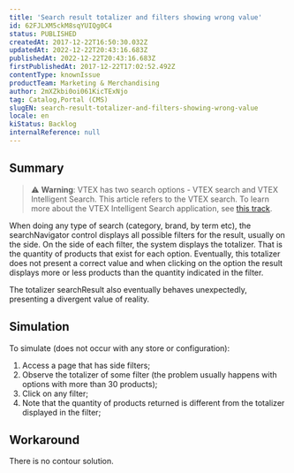 ```yaml
---
title: 'Search result totalizer and filters showing wrong value'
id: 62FJLXM5ckM8sqYUIQg0C4
status: PUBLISHED
createdAt: 2017-12-22T16:50:30.032Z
updatedAt: 2022-12-22T20:43:16.683Z
publishedAt: 2022-12-22T20:43:16.683Z
firstPublishedAt: 2017-12-22T17:02:52.492Z
contentType: knownIssue
productTeam: Marketing & Merchandising
author: 2mXZkbi0oi061KicTExNjo
tag: Catalog,Portal (CMS)
slugEN: search-result-totalizer-and-filters-showing-wrong-value
locale: en
kiStatus: Backlog
internalReference: null
---
```


## Summary

>⚠️ **Warning**: VTEX has two search options - VTEX search and VTEX Intelligent Search. This article refers to the VTEX search. To learn more about the VTEX Intelligent Search application, see <a href = "https://help.vtex.com/tracks/vtex-intelligent-search--19wrbB7nEQcmwzDPl1l4Cb">this track</a>.

When doing any type of search (category, brand, by term etc), the searchNavigator control displays all possible filters for the result, usually on the side. On the side of each filter, the system displays the totalizer. That is the quantity of products that exist for each option. Eventually, this totalizer does not present a correct value and when clicking on the option the result displays more or less products than the quantity indicated in the filter.

The totalizer searchResult also eventually behaves unexpectedly, presenting a divergent value of reality.

## Simulation


To simulate (does not occur with any store or configuration):
1. Access a page that has side filters;
2. Observe the totalizer of some filter (the problem usually happens with options with more than 30 products);
3. Click on any filter;
4. Note that the quantity of products returned is different from the totalizer displayed in the filter;

## Workaround


There is no contour solution.

